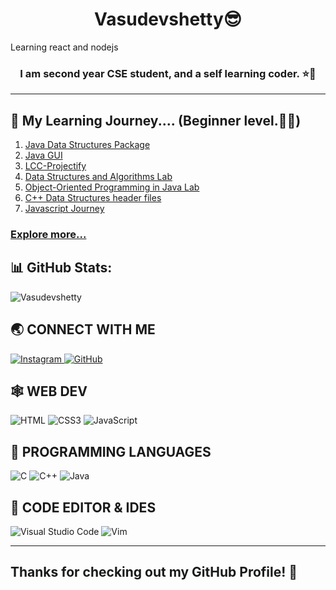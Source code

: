 ﻿<h1 align="center"> Vasudevshetty😎 </h1>
Learning react and nodejs
<h3 align="center">I am second year CSE student, and a self learning coder. ⭐🤩
</h3>

<!-- <p align="left"> <img src="https://komarev.com/ghpvc/?username=Vasudevshetty&label=Profile%20views&color=0e75b6&style=flat" alt="Vasudevshetty" /> </p> -->

<hr>

## 🚀 My Learning Journey.... (Beginner level.🧑‍🎓)

1. [Java Data Structures Package](https://github.com/Vasudevshetty/javaDSA.git)
2. [Java GUI](https://github.com/Vasudevshetty/Java-GUI.git)
3. [LCC-Projectify](https://github.com/Vasudevshetty/LCC-Projectify.git)
4. [Data Structures and Algorithms Lab](https://github.com/Vasudevshetty/DS-Lab.git)
5. [Object-Oriented Programming in Java Lab](https://github.com/Vasudevshetty/Java-OOPS.git)
6. [C++ Data Structures header files](https://github.com/Vasudevshetty/Projects-Cpp.git)
7. [Javascript Journey](https://github.com/Vasudevshetty/Javascript)

### [Explore more...](https://github.com/Vasudevshetty/Vasudevshetty/blob/main/PROJECTS.md)

## 📊 GitHub Stats:

<p><img align="center" src="https://github-readme-streak-stats.herokuapp.com/?user=Vasudevshetty&" alt="Vasudevshetty" /></p>

## 🌏 CONNECT WITH ME

<a href="https://www.instagram.com/_vasudev_shetty_"> 
    <img src="https://img.shields.io/badge/Instagram-E4405F?style=for-the-badge&logo=instagram&logoColor=white" title="Instagram"  alt="Instagram"/>
</a>

<a href="https://www.github.com/Vasudevshetty"> 
    <img src="https://img.shields.io/badge/GitHub-100000?style=for-the-badge&logo=github&logoColor=white" title="GitHub"  alt="GitHub"/>
</a>

<!-- <a  href="https://www.linkedin.com/company/hi-coders/">
    <img src="https://img.shields.io/badge/LinkedIn-0077B5?style=for-the-badge&logo=linkedin&logoColor=white" title="LinkedIn"  alt="LinkedIn"/>
</a> -->

## 🕸️ WEB DEV

![HTML](https://img.shields.io/badge/HTML5-E34F26?style=for-the-badge&logo=html5&logoColor=white "HTML")
![CSS3](https://img.shields.io/badge/CSS3-1572B6?style=for-the-badge&logo=css3&logoColor=white "CSS")
![JavaScript](https://img.shields.io/badge/JavaScript-F7DF1E?style=for-the-badge&logo=javascript&logoColor=black "JavaScript")

## 🎯 PROGRAMMING LANGUAGES

![C](https://img.shields.io/badge/C-%2300599C.svg?style=for-the-badge&logo=c&logoColor=white "C")
![C++](https://img.shields.io/badge/c++-%2300599C.svg?style=for-the-badge&logo=c%2B%2B&logoColor=white "C++")
![Java](https://img.shields.io/badge/java-%23ED8B00.svg?style=for-the-badge&logo=java&logoColor=white "Java")

## 📄 CODE EDITOR & IDES

![Visual Studio Code](https://img.shields.io/badge/VS%20Code-0078d7.svg?style=for-the-badge&logo=visual-studio-code&logoColor=white "Visual Studio Code")
![Vim](https://img.shields.io/badge/VIM-%2311AB00.svg?style=for-the-badge&logo=vim&logoColor=white)

<hr>

## Thanks for checking out my GitHub Profile! 🙏
